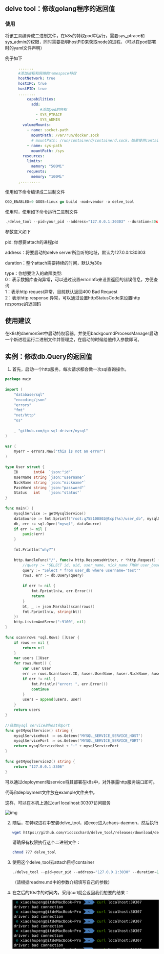 ## delve tool：修改golang程序的返回值

### 使用

将该工具编译成二进制文件，在k8s的特权pod中运行，需要sys_ptrace和sys_admin的权限，同时需要指明hostPID来获取node的进程。（可以在pod部署时的yaml文件声明）

例子如下

```yaml
      .......
      #添加进程和网络的namespace特权
      hostNetwork: true
      hostIPC: true
      hostPID: true
      ........
          capabilities:
            add:
                #添加pod的特权
              - SYS_PTRACE
              - SYS_ADMIN
        volumeMounts:
          - name: socket-path
            mountPath: /var/run/docker.sock
            # mountPath: /run/containerd/containerd.sock，如果使用containerd的话
          - name: sys-path
            mountPath: /sys
        resources:
          limits:
            memory: "500Mi"
          requests:
            memory: "100Mi"
      ,.........

```



使用如下命令编译成二进制文件

```go
CGO_ENABLED=0 GOOS=linux go build -mod=vendor -o delve_tool
```

使用时，使用如下命令运行二进制文件

```go
./delve_tool --pid=your_pid --address="127.0.0.1:30303" --duration=30s --type=0
```

参数意义如下

pid: 你想要attach的进程pid

address：将要启动的delve server所监听的地址，默认为127.0.0.1:30303

duration：整个attach需要持续的时间，默认为30s

type：你想要注入的故障类型:\
      0：表示数据库查询异常，可以通过设置errorInfo来设置返回的错误信息，方便查询\
      1：表示http request异常，目前默认返回400 Bad Request\
      2：表示http response 异常，可以通过设置httpStatusCode来设置http response的返回码
      

##  使用建议

在k8s的daemonSet中启动特权容器，并使用backgourndProcessManager启动一个新进程运行二进制文件并管理之，在启动的时候给他传入参数即可。

##  实例：修改db.Query的返回值

1. 首先，启动一个http服务，每次请求都会做一次sql查询操作。

```go
package main

import (
	"database/sql"
	"encoding/json"
	"errors"
	"fmt"
	"net/http"
	"os"

	_ "github.com/go-sql-driver/mysql"
)

var (
	myerr = errors.New("this is not an error")
)

type User struct {
	ID       int64  `json:"id"`
	UserName string `json:"username"`
	NickName string `json:"nickname"`
	PassWord string `json:"password"`
	Status   int    `json:"status"`
}

func main() {
	mysqlService := getMysqlService()
	dataSource := fmt.Sprintf("root:q755100802@tcp(%s)/user_db", mysqlService)
	db, err := sql.Open("mysql", dataSource)
	if err != nil {
		panic(err)
	}

	fmt.Println("why?")

	http.HandleFunc("/", func(w http.ResponseWriter, r *http.Request) {
		//query := "SELECT id, uid, user_name, nick_name FROM user_base_info_tab_00000000 LIMIT 3"
		query := "Select * from user_db where username='test'"
		rows, err := db.Query(query)

		if err != nil {
			fmt.Fprintln(w, err.Error())
			return
		}
		bt, _ := json.Marshal(scan(rows))
		fmt.Fprintln(w, string(bt))
	})
	http.ListenAndServe(":9100", nil)
}

func scan(rows *sql.Rows) []User {
	if rows == nil {
		return nil
	}
	var users []User
	for rows.Next() {
		var user User
		err := rows.Scan(&user.ID, &user.UserName, &user.NickName, &user.PassWord, &user.Status)
		if err != nil {
			fmt.Println("error: ", err.Error())
			continue
		}
		users = append(users, user)
	}
	return users
}

//获取mysql service的host和port
func getMysqlService() string {
	mysqlServiceHost := os.Getenv("MYSQL_SERVICE_SERVICE_HOST")
	mysqlServicePort := os.Getenv("MYSQL_SERVICE_SERVICE_PORT")
	return mysqlServiceHost + ":" + mysqlServicePort
}

func getMysqlService2() string {
	return "127.0.0.1:3306"
}

```

可以通过deployment和service将其部署在k8s中，对外暴露http服务端口即可。

代码和deployment文件放在example文件夹中。

这样，可以在本机上通过curl localhost:30307访问服务

![img](https://lh3.googleusercontent.com/-E4xYMrzGNs1-VZ_KskmJTeJGN4B-Y6Wb3mmQIpRb9y2R8oZgGCj1SyP1LUbk9wVz6sn97vv2AOtm1UHyDNfWkdZLAISUguVK-9Qq2dQvoK6DH7MYZ_EqFbg0RBBicsoaX6nlNI--IM)

2. 随后，在特权进程中安装delve_tool，如exec进入chaos-daemon，然后执行

   ```bash
   wget https://github.com/riccccchard/delve_tool/releases/download/delve_tool-0.2.0/delve_tool
   ```

   请确保有权限执行这个二进制文件：

   ```bash
   chmod 777 delve_tool
   ```

3. 使用这个delve_tool去attach目标container

   ```go
   ./delve_tool --pid=your_pid --address="127.0.0.1:3030" --duration=10s  --type=0
   ```

   （请根据readme.md中的参数介绍填写自己的参数）

4. 在之后的10s中的时间内，采用curl就会返回我们想要的结果：

   ![image](/image/demo.png)





